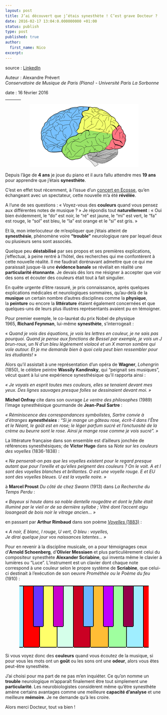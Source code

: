 ```yaml
---
layout: post
title: J’ai découvert que j’étais synesthète ! C’est grave Docteur ?
date: 2016-02-17 13:04:0.000000000 +01:00
status: publish
type: post
published: true
author:
  first_name: Nico
excerpt:
---
```


source : [LinkedIn][1]

Auteur : Alexandre Prévert<br/>
*Conservatoire de Musique de Paris (Piano) - Université Paris La Sorbonne*

date : 16 février 2016

<hr style="display: block; width: 50px;" />

<p style="text-align:center;"><img width="348" height="200" src="/assets/cerveau.png"></p>


Depuis l’âge de **4 ans** je joue du piano et il aura fallu attendre mes **19 ans** pour apprendre que j’étais **synesthète**.

C’est en effet tout récemment, à l’issue d’un <a href="https://www.youtube.com/watch?v=RSZI1GPMCTM" target="_blank">concert en Ecosse</a>, qu’en échangeant avec un spectateur, cette nouvelle m’a été **révélée**.

A l’une de ses questions : « Voyez-vous des **couleurs** quand vous pensez aux différentes notes de musique ? » Je répondis tout **naturellement** : « Oui bien évidemment, le “do” est noir, le “ré” est jaune, le “mi” est vert, le “fa” est rouge, le “sol” est bleu, le “la” est orange et le “si” est gris. »

Et là, mon interlocuteur de m’expliquer que j’étais atteint de **synesthésie**, phénomène voire **“trouble”** neurologique rare par lequel deux ou plusieurs sens sont associés.

Quelque peu **déstabilisé** par ses propos et ses premières explications, j’effectuai, à peine rentré à l’hôtel, des recherches qui me confontèrent à cette nouvelle réalité. Il me faudrait dorénavant admettre que ce qui me paraissait jusque-là une **évidence banale** se révélait en réalité une **particularité étonnante**. Je devais dès lors me résigner à accepter que voir des sons et écouter des couleurs était tout à fait singulier.

En quête urgente d’être rassuré, je pris connaissance, après quelques explications médicales et neurologiques sommaires, qu’au-delà de la **musique** un certain nombre d’autres disciplines comme la **physique**, la **peinture** ou encore la **littérature** étaient également concernées et que quelques-uns de leurs plus illustres représentants avaient pu en témoigner.

Pour premier exemple, le co-lauréat du prix Nobel de physique 1965, **Richard Feynman**, lui-même **synesthète**, s’interrogeait :

« *Quand je vois des équations, je vois les lettres en couleur, je ne sais pas pourquoi. Quand je pense aux fonctions de Bessel par exemple, je vois un J brun-roux, un N d’un bleu légèrement violacé et un X marron sombre qui vole autour. Et je me demande bien à quoi cela peut bien ressembler pour les étudiants!* »

Alors qu’il assistait à une représentation d’un opéra de **Wagner**, *Lohengrin* (1850), le célèbre peintre **Wassily Kandinsky**, qui “peignait ses musiques”, vécut quant à lui une expérience synesthésique qu’il rapporta ainsi :

*« Je voyais en esprit toutes mes couleurs, elles se tenaient devant mes yeux. Des lignes sauvages presque folles se dessinaient devant moi. »*

**Michel Onfray** cite dans son ouvrage *Le ventre des philosophes* (1989) l’image synesthésique gourmande de **Jean-Paul Sartre** :

*« Réminiscence des correspondances symbolistes, Sartre convie à d’étranges **synesthésies** : “Si je mange un gâteau rose, écrit-il dans l’*Être et le Néant*, le goût est en rose; le léger parfum sucré et l’onctuosité de la crème au beurre sont le rose. Ainsi je mange rose comme je vois sucré”. »*

La littérature française dans son ensemble est d’ailleurs jonchée de références synesthésiques; de **Victor Hugo** dans sa *Note sur les couleurs des voyelles* (1836-1838) :

« *Ne penserait-on pas que les voyelles existent pour le regard presque autant que pour l’oreille et qu’elles peignent des couleurs ? On le voit. A et I sont des voyelles blanches et brillantes. O est une voyelle rouge. E et EU sont des voyelles bleues. U est la voyelle noire. »*

à **Marcel Proust** *Du côté de chez Swann* (1913) dans *La Recherche du Temps Perdu* :

*« Bayeux si haute dans sa noble dentelle rougeâtre et dont le faîte était illuminé par le vieil or de sa dernière syllabe ; Vitré dont l’accent aigu losangeait de bois noir le vitrage ancien... »*

en passant par **Arthur Rimbaud** dans son poème <a href="https://upload.wikimedia.org/wikipedia/commons/1/10/Rimbaud_manuscrit_Voyelles.jpg" target="_blank">*Voyelles* (1883)</a> :

« *A noir, E blanc, I rouge, U vert, O bleu : voyelles,<br/>Je dirai quelque jour vos naissances latentes... »*

Pour en revenir à la discipline musicale, on a pour témoignages ceux d’**Arnold Schoenberg**, d’**Olivier Messiaen** et plus particulièrement celui du compositeur synesthète **Alexander Scriabine**, qui inventa même le clavier à lumières ou “Luce”. L’instrument est un clavier dont chaque note correspond à une couleur selon le propre système de **Scriabine**, que celui-ci destinait à l’exécution de son oeuvre *Prométhée ou le Poème du feu* (1910) :

<p style="text-align:center;"><img width="414" height="198" src="/assets/piano.png"></p>

Si vous voyez donc des **couleurs** quand vous écoutez de la musique, si pour vous les mots ont un **goût** ou les sons ont une **odeur**, alors vous êtes peut-être synesthète.

J’ai choisi pour ma part de ne pas m’en inquiéter. Ce qu’on nomme un **trouble** neurologique m’apparaît finalement être tout simplement une **particularité**. Les neurobiologistes considèrent même qu’être synesthète amène certains avantages comme une meilleure **capacité d’analyse** et une meilleure **mémoire**. Je ne demande qu’à les croire.

Alors merci Docteur, tout va bien !


[1]: https://www.linkedin.com/pulse/jai-d%C3%A9couvert-que-j%C3%A9tais-synesth%C3%A8te-cest-grave-docteur-pr%C3%A9vert